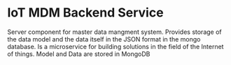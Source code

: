 # IoT MDM Backend Service

Server component for master data mangment system. 
Provides storage of the data model and the data itself in the JSON format in the mongo database. 
Is a microservice for building solutions in the field of the Internet of things.
Model and Data are stored in MongoDB
